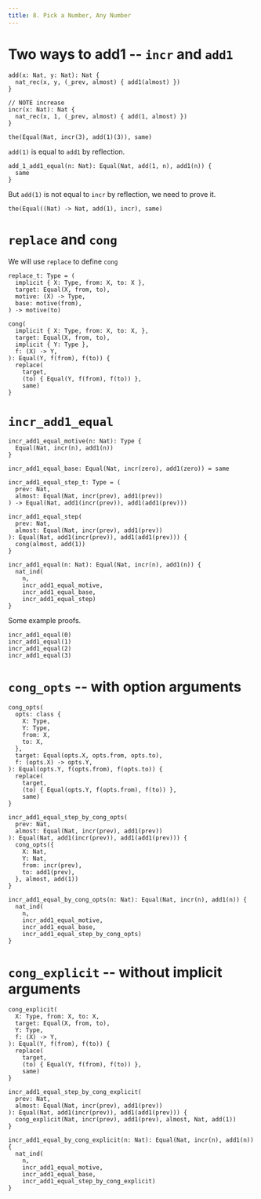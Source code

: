 ```yaml
---
title: 8. Pick a Number, Any Number
---
```


# Two ways to add1 -- `incr` and `add1`

``` cicada
add(x: Nat, y: Nat): Nat {
  nat_rec(x, y, (_prev, almost) { add1(almost) })
}

// NOTE increase
incr(x: Nat): Nat {
  nat_rec(x, 1, (_prev, almost) { add(1, almost) })
}

the(Equal(Nat, incr(3), add(1)(3)), same)
```

`add(1)` is equal to `add1` by reflection.

``` cicada
add_1_add1_equal(n: Nat): Equal(Nat, add(1, n), add1(n)) {
  same
}
```

But `add(1)` is not equal to `incr` by reflection, we need to prove it.

``` cicada counterexample
the(Equal((Nat) -> Nat, add(1), incr), same)
```

# `replace` and `cong`

We will use `replace` to define `cong`

``` cicada
replace_t: Type = (
  implicit { X: Type, from: X, to: X },
  target: Equal(X, from, to),
  motive: (X) -> Type,
  base: motive(from),
) -> motive(to)

cong(
  implicit { X: Type, from: X, to: X, },
  target: Equal(X, from, to),
  implicit { Y: Type },
  f: (X) -> Y,
): Equal(Y, f(from), f(to)) {
  replace(
    target,
    (to) { Equal(Y, f(from), f(to)) },
    same)
}
```

# `incr_add1_equal`

``` cicada
incr_add1_equal_motive(n: Nat): Type {
  Equal(Nat, incr(n), add1(n))
}

incr_add1_equal_base: Equal(Nat, incr(zero), add1(zero)) = same

incr_add1_equal_step_t: Type = (
  prev: Nat,
  almost: Equal(Nat, incr(prev), add1(prev))
) -> Equal(Nat, add1(incr(prev)), add1(add1(prev)))

incr_add1_equal_step(
  prev: Nat,
  almost: Equal(Nat, incr(prev), add1(prev))
): Equal(Nat, add1(incr(prev)), add1(add1(prev))) {
  cong(almost, add(1))
}

incr_add1_equal(n: Nat): Equal(Nat, incr(n), add1(n)) {
  nat_ind(
    n,
    incr_add1_equal_motive,
    incr_add1_equal_base,
    incr_add1_equal_step)
}
```

Some example proofs.

``` cicada
incr_add1_equal(0)
incr_add1_equal(1)
incr_add1_equal(2)
incr_add1_equal(3)
```

# `cong_opts` -- with option arguments

``` cicada
cong_opts(
  opts: class {
    X: Type,
    Y: Type,
    from: X,
    to: X,
  },
  target: Equal(opts.X, opts.from, opts.to),
  f: (opts.X) -> opts.Y,
): Equal(opts.Y, f(opts.from), f(opts.to)) {
  replace(
    target,
    (to) { Equal(opts.Y, f(opts.from), f(to)) },
    same)
}

incr_add1_equal_step_by_cong_opts(
  prev: Nat,
  almost: Equal(Nat, incr(prev), add1(prev))
): Equal(Nat, add1(incr(prev)), add1(add1(prev))) {
  cong_opts({
    X: Nat,
    Y: Nat,
    from: incr(prev),
    to: add1(prev),
  }, almost, add(1))
}

incr_add1_equal_by_cong_opts(n: Nat): Equal(Nat, incr(n), add1(n)) {
  nat_ind(
    n,
    incr_add1_equal_motive,
    incr_add1_equal_base,
    incr_add1_equal_step_by_cong_opts)
}
```

# `cong_explicit` -- without implicit arguments

``` cicada
cong_explicit(
  X: Type, from: X, to: X,
  target: Equal(X, from, to),
  Y: Type,
  f: (X) -> Y,
): Equal(Y, f(from), f(to)) {
  replace(
    target,
    (to) { Equal(Y, f(from), f(to)) },
    same)
}

incr_add1_equal_step_by_cong_explicit(
  prev: Nat,
  almost: Equal(Nat, incr(prev), add1(prev))
): Equal(Nat, add1(incr(prev)), add1(add1(prev))) {
  cong_explicit(Nat, incr(prev), add1(prev), almost, Nat, add(1))
}

incr_add1_equal_by_cong_explicit(n: Nat): Equal(Nat, incr(n), add1(n)) {
  nat_ind(
    n,
    incr_add1_equal_motive,
    incr_add1_equal_base,
    incr_add1_equal_step_by_cong_explicit)
}
```
